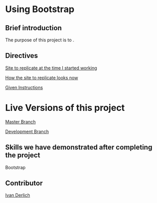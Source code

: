 # Using Bootstrap

## Brief introduction

The purpose of this project is to . 

## Directives

[Site to replicate at the time I started working](https://web.archive.org/save/https://www.newsweek.com/)

[How the site to replicate looks now](https://www.newsweek.com/)

[Given Instructions](https://www.theodinproject.com/courses/html5-and-css3/lessons/using-bootstrap) 

# Live Versions of this project

[Master Branch](https://ivanderlich.github.io/UsingBootstrap/)

[Development Branch](https://raw.githack.com/IvanDerlich/UsingBootstrap/development/index.html)

## Skills we have demonstrated after completing the project

Bootstrap


## Contributor

[Ivan Derlich](https://github.com/IvanDerlich)
